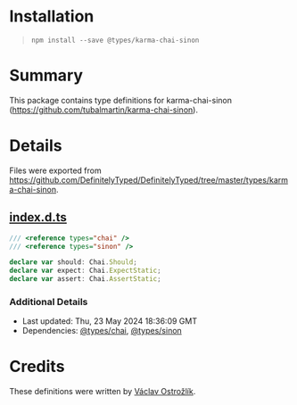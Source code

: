 # Installation
> `npm install --save @types/karma-chai-sinon`

# Summary
This package contains type definitions for karma-chai-sinon (https://github.com/tubalmartin/karma-chai-sinon).

# Details
Files were exported from https://github.com/DefinitelyTyped/DefinitelyTyped/tree/master/types/karma-chai-sinon.
## [index.d.ts](https://github.com/DefinitelyTyped/DefinitelyTyped/tree/master/types/karma-chai-sinon/index.d.ts)
````ts
/// <reference types="chai" />
/// <reference types="sinon" />

declare var should: Chai.Should;
declare var expect: Chai.ExpectStatic;
declare var assert: Chai.AssertStatic;

````

### Additional Details
 * Last updated: Thu, 23 May 2024 18:36:09 GMT
 * Dependencies: [@types/chai](https://npmjs.com/package/@types/chai), [@types/sinon](https://npmjs.com/package/@types/sinon)

# Credits
These definitions were written by [Václav Ostrožlík](https://github.com/vasek17).
